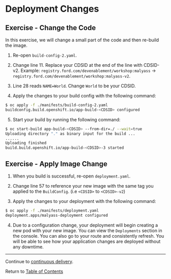 # Deployment Changes

## Exercise - Change the Code

In this exercise, we will change a small part of the code and then re-build the image. 

1. Re-open `build-config-2.yaml`. 

2. Change line 11. Replace your CDSID at the end of the line with CDSID-v2. Example: `registry.ford.com/devenablement/workshop:malyass` -> `registry.ford.com/devenablement/workshop:malyass-v2`. 

3. Line 28 reads `NAME=World`. Change `World` to be your CDSID. 

4. Apply the changes to your build config with the following command: 

```bash
$ oc apply -f ./manifests/build-config-2.yaml
buildconfig.build.openshift.io/app-build-<CDSID> configured
```

5. Start your build by running the following command: 

```bash
$ oc start-build app-build-<CDSID> --from-dir=./ --wait=true
Uploading directory "." as binary input for the build ...
......
Uploading finished
build.build.openshift.io/app-build-<CDSID>-3 started
```

## Exercise - Apply Image Change

1. When you build is successful, re-open `deployment.yaml`. 

2. Change line 57 to reference your new image with the same tag you applied to the `BuildConfig`. (i.e `<CDSID>` to `<CDSID>-v2`)

3. Apply the changes to your deployment with the following command: 

```bash
$ oc apply -f ./manifests/deployment.yaml
deployment.apps/malyass-deployment configured
```

4. Due to a configuration change, your deployment will begin creating a new pod with your new image. You can view the `Deployments` section in the console. You can also go to your route and consistently refresh. You will be able to see how your application changes are deployed without any downtime. 

---  

Continue to [continuous delivery](./14-contdeploy.md).

Return to [Table of Contents](../README.md#agenda)

